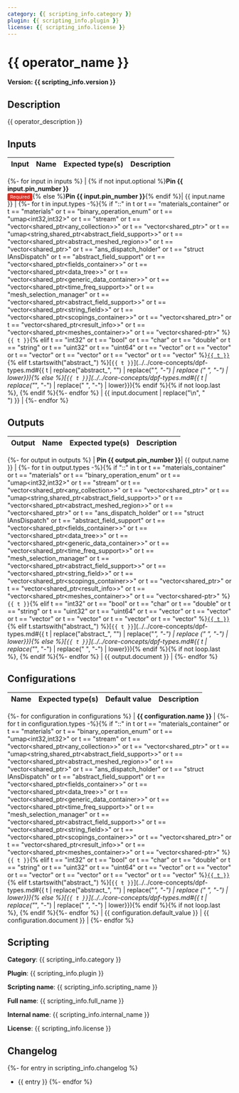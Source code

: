 ```yaml
---
category: {{ scripting_info.category }}
plugin: {{ scripting_info.plugin }}
license: {{ scripting_info.license }}
---
```


# {{ operator_name }}

**Version: {{ scripting_info.version }}**

## Description

{{ operator_description }}

## Inputs

| Input | Name | Expected type(s) | Description |
|-------|-------|------------------|-------------|
{%- for input in inputs %}
| {% if not input.optional %}<strong>Pin {{ input.pin_number }}</strong> <br><span style="background-color:#d93025; color:white; padding:2px 6px; border-radius:3px; font-size:0.75em;">Required</span>{% else %}<strong>Pin {{ input.pin_number }}</strong>{% endif %}|  {{ input.name }} |
{%- for t in input.types -%}{% if "::" in t or t == "materials_container" or t == "materials" or t == "binary_operation_enum" or t == "umap<int32,int32>" or t == "stream" or t == "vector<shared_ptr<any_collection>>" or t == "vector<shared_ptr<field>>" or t == "umap<string,shared_ptr<abstract_field_support>>" or t == "vector<shared_ptr<abstract_meshed_region>>" or t == "vector<shared_ptr<materials>>" or t == "ans_dispatch_holder" or t == "struct IAnsDispatch" or t == "abstract_field_support" or t == "vector<shared_ptr<fields_container>>" or t == "vector<shared_ptr<data_tree>>" or t == "vector<shared_ptr<generic_data_container>>" or t == "vector<shared_ptr<time_freq_support>>" or t == "mesh_selection_manager" or t == "vector<shared_ptr<abstract_field_support>>" or t == "vector<shared_ptr<string_field>>" or t == "vector<shared_ptr<scopings_container>>" or t == "vector<shared_ptr<scoping>>" or t == "vector<shared_ptr<result_info>>" or t == "vector<shared_ptr<meshes_container>>" or t == "vector<shared-ptr<property-field>>" %}`{{ t }}`{% elif t == "int32" or t == "bool" or t == "char" or t == "double" or t == "string" or t == "uint32" or t == "uint64" or t == "vector<int32>" or t == "vector<bool>" or t == "vector<char>" or t == "vector<double>" or t == "vector<string>" or t == "vector<float>" %}[`{{ t }}`](../../core-concepts/dpf-types.md#standard-types){% elif t.startswith("abstract_") %}[`{{ t }}`](../../core-concepts/dpf-types.md#{{ t | replace("abstract_", "") | replace("_", "-") | replace (" ", "-") | lower}}){% else %}[`{{ t }}`](../../core-concepts/dpf-types.md#{{ t | replace("_", "-") | replace(" ", "-") | lower}}){% endif %}{% if not loop.last %}, {% endif %}{%- endfor %} | {{ input.document | replace("\n", "<br>") }} |
{%- endfor %}

## Outputs

| Output |  Name | Expected type(s) | Description |
|-------|------|------------------|-------------|
{%- for output in outputs %}
|  **Pin {{ output.pin_number }}**| {{ output.name }} |
{%- for t in output.types -%}{% if "::" in t or t == "materials_container" or t == "materials" or t == "binary_operation_enum" or t == "umap<int32,int32>" or t == "stream" or t == "vector<shared_ptr<any_collection>>" or t == "vector<shared_ptr<field>>" or t == "umap<string,shared_ptr<abstract_field_support>>" or t == "vector<shared_ptr<abstract_meshed_region>>" or t == "vector<shared_ptr<materials>>" or t == "ans_dispatch_holder" or t == "struct IAnsDispatch" or t == "abstract_field_support" or t == "vector<shared_ptr<fields_container>>" or t == "vector<shared_ptr<data_tree>>" or t == "vector<shared_ptr<generic_data_container>>" or t == "vector<shared_ptr<time_freq_support>>" or t == "mesh_selection_manager" or t == "vector<shared_ptr<abstract_field_support>>" or t == "vector<shared_ptr<string_field>>" or t == "vector<shared_ptr<scopings_container>>" or t == "vector<shared_ptr<scoping>>" or t == "vector<shared_ptr<result_info>>" or t == "vector<shared_ptr<meshes_container>>" or t == "vector<shared-ptr<property-field>>" %}`{{ t }}`{% elif t == "int32" or t == "bool" or t == "char" or t == "double" or t == "string" or t == "uint32" or t == "uint64" or t == "vector<int32>" or t == "vector<bool>" or t == "vector<char>" or t == "vector<double>" or t == "vector<string>" or t == "vector<float>" %}[`{{ t }}`](../../core-concepts/dpf-types.md#standard-types){% elif t.startswith("abstract_") %}[`{{ t }}`](../../core-concepts/dpf-types.md#{{ t | replace("abstract_", "") | replace("_", "-") | replace (" ", "-") | lower}}){% else %}[`{{ t }}`](../../core-concepts/dpf-types.md#{{ t | replace("_", "-") | replace(" ", "-") | lower}}){% endif %}{% if not loop.last %}, {% endif %}{%- endfor %} | {{ output.document }} |
{%- endfor %}

## Configurations

| Name| Expected type(s) | Default value | Description |
|-----|------|----------|-------------|
{%- for configuration in configurations %}
| **{{ configuration.name }}** |
{%- for t in configuration.types -%}{% if "::" in t or t == "materials_container" or t == "materials" or t == "binary_operation_enum" or t == "umap<int32,int32>" or t == "stream" or t == "vector<shared_ptr<any_collection>>" or t == "vector<shared_ptr<field>>" or t == "umap<string,shared_ptr<abstract_field_support>>" or t == "vector<shared_ptr<abstract_meshed_region>>" or t == "vector<shared_ptr<materials>>" or t == "ans_dispatch_holder" or t == "struct IAnsDispatch" or t == "abstract_field_support" or t == "vector<shared_ptr<fields_container>>" or t == "vector<shared_ptr<data_tree>>" or t == "vector<shared_ptr<generic_data_container>>" or t == "vector<shared_ptr<time_freq_support>>" or t == "mesh_selection_manager" or t == "vector<shared_ptr<abstract_field_support>>" or t == "vector<shared_ptr<string_field>>" or t == "vector<shared_ptr<scopings_container>>" or t == "vector<shared_ptr<scoping>>" or t == "vector<shared_ptr<result_info>>" or t == "vector<shared_ptr<meshes_container>>" or t == "vector<shared-ptr<property-field>>" %}`{{ t }}`{% elif t == "int32" or t == "bool" or t == "char" or t == "double" or t == "string" or t == "uint32" or t == "uint64" or t == "vector<int32>" or t == "vector<bool>" or t == "vector<char>" or t == "vector<double>" or t == "vector<string>" or t == "vector<float>" %}[`{{ t }}`](../../core-concepts/dpf-types.md#standard-types){% elif t.startswith("abstract_") %}[`{{ t }}`](../../core-concepts/dpf-types.md#{{ t | replace("abstract_", "") | replace("_", "-") | replace (" ", "-") | lower}}){% else %}[`{{ t }}`](../../core-concepts/dpf-types.md#{{ t | replace("_", "-") | replace(" ", "-") | lower}}){% endif %}{% if not loop.last %}, {% endif %}{%- endfor %} | {{ configuration.default_value }} | {{ configuration.document }} |
{%- endfor %}

## Scripting

 **Category**: {{ scripting_info.category }}

 **Plugin**: {{ scripting_info.plugin }}

 **Scripting name**: {{ scripting_info.scripting_name }}

 **Full name**: {{ scripting_info.full_name }}

 **Internal name**: {{ scripting_info.internal_name }}

 **License**: {{ scripting_info.license }}


## Changelog

{%- for entry in scripting_info.changelog %}

- {{ entry }}
{%- endfor %}

